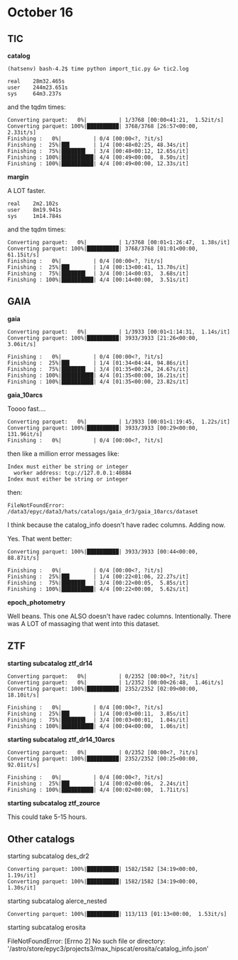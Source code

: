 # October 16

## TIC

**catalog**

    (hatsenv) bash-4.2$ time python import_tic.py &> tic2.log

    real    28m32.465s
    user    244m23.651s
    sys     64m3.237s

and the tqdm times:

    Converting parquet:   0%|          | 1/3768 [00:00<41:21,  1.52it/s]
    Converting parquet: 100%|██████████| 3768/3768 [26:57<00:00,  2.33it/s]
    Finishing :   0%|          | 0/4 [00:00<?, ?it/s]
    Finishing :  25%|██▌       | 1/4 [00:48<02:25, 48.34s/it]
    Finishing :  75%|███████▌  | 3/4 [00:48<00:12, 12.65s/it]
    Finishing : 100%|██████████| 4/4 [00:49<00:00,  8.50s/it]
    Finishing : 100%|██████████| 4/4 [00:49<00:00, 12.33s/it]

**margin**

A LOT faster.

    real    2m2.102s
    user    8m19.941s
    sys     1m14.784s

and the tqdm times:

    Converting parquet:   0%|          | 1/3768 [00:01<1:26:47,  1.38s/it]
    Converting parquet: 100%|██████████| 3768/3768 [01:01<00:00, 61.15it/s] 
    Finishing :   0%|          | 0/4 [00:00<?, ?it/s]
    Finishing :  25%|██▌       | 1/4 [00:13<00:41, 13.70s/it]
    Finishing :  75%|███████▌  | 3/4 [00:14<00:03,  3.68s/it]
    Finishing : 100%|██████████| 4/4 [00:14<00:00,  3.51s/it]

## GAIA

**gaia**

    Converting parquet:   0%|          | 1/3933 [00:01<1:14:31,  1.14s/it]
    Converting parquet: 100%|██████████| 3933/3933 [21:26<00:00,  3.06it/s]

    Finishing :   0%|          | 0/4 [00:00<?, ?it/s]
    Finishing :  25%|██▌       | 1/4 [01:34<04:44, 94.86s/it]
    Finishing :  75%|███████▌  | 3/4 [01:35<00:24, 24.67s/it]
    Finishing : 100%|██████████| 4/4 [01:35<00:00, 16.21s/it]
    Finishing : 100%|██████████| 4/4 [01:35<00:00, 23.82s/it]

**gaia_10arcs**

Toooo fast....

    Converting parquet:   0%|          | 1/3933 [00:01<1:19:45,  1.22s/it]
    Converting parquet: 100%|██████████| 3933/3933 [00:29<00:00, 131.96it/s]
    Finishing :   0%|          | 0/4 [00:00<?, ?it/s]

then like a million error messages like:

    Index must either be string or integer
      worker address: tcp://127.0.0.1:40884
    Index must either be string or integer

then:

    FileNotFoundError: /data3/epyc/data3/hats/catalogs/gaia_dr3/gaia_10arcs/dataset

I think because the catalog_info doesn't have radec columns. Adding now.

Yes. That went better:

    Converting parquet: 100%|██████████| 3933/3933 [00:44<00:00, 88.87it/s]

    Finishing :   0%|          | 0/4 [00:00<?, ?it/s]
    Finishing :  25%|██▌       | 1/4 [00:22<01:06, 22.27s/it]
    Finishing :  75%|███████▌  | 3/4 [00:22<00:05,  5.85s/it]
    Finishing : 100%|██████████| 4/4 [00:22<00:00,  5.62s/it]

**epoch_photometry**

Well beans. This one ALSO doesn't have radec columns. Intentionally. There 
was A LOT of massaging that went into this dataset.

## ZTF

**starting subcatalog ztf_dr14**

    Converting parquet:   0%|          | 0/2352 [00:00<?, ?it/s]
    Converting parquet:   0%|          | 1/2352 [00:00<26:48,  1.46it/s]
    Converting parquet: 100%|██████████| 2352/2352 [02:09<00:00, 18.10it/s]

    Finishing :   0%|          | 0/4 [00:00<?, ?it/s]
    Finishing :  25%|██▌       | 1/4 [00:03<00:11,  3.85s/it]
    Finishing :  75%|███████▌  | 3/4 [00:03<00:01,  1.04s/it]
    Finishing : 100%|██████████| 4/4 [00:04<00:00,  1.06s/it]

**starting subcatalog ztf_dr14_10arcs**

    Converting parquet:   0%|          | 0/2352 [00:00<?, ?it/s]
    Converting parquet: 100%|██████████| 2352/2352 [00:25<00:00, 92.01it/s] 

    Finishing :   0%|          | 0/4 [00:00<?, ?it/s]
    Finishing :  25%|██▌       | 1/4 [00:02<00:06,  2.24s/it]
    Finishing : 100%|██████████| 4/4 [00:02<00:00,  1.71it/s]

**starting subcatalog ztf_zource**

This could take 5-15 hours.

## Other catalogs

starting subcatalog des_dr2

    Converting parquet: 100%|██████████| 1582/1582 [34:19<00:00,  1.19s/it]
    Converting parquet: 100%|██████████| 1582/1582 [34:19<00:00,  1.30s/it]

starting subcatalog alerce_nested

    Converting parquet: 100%|██████████| 113/113 [01:13<00:00,  1.53it/s]

starting subcatalog erosita

FileNotFoundError: [Errno 2] No such file or directory: '/astro/store/epyc3/projects3/max_hipscat/erosita/catalog_info.json'
